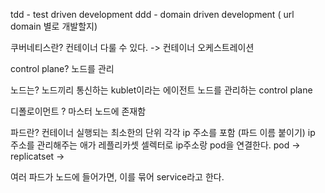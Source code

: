 tdd - test driven development 
ddd - domain driven development ( url domain 별로 개발할지)

쿠버네티스란?
컨테이너 다룰 수 있다. -> 컨테이너 오케스트레이션

control plane?
노드를 관리 

노드는?
노드끼리 통신하는 kublet이라는 에이전트 
노드를 관리하는 control plane

디폴로이먼트 ?
마스터 노드에 존재함

파드란? 
컨테이너 실행되는 최소한의 단위 
각각 ip 주소를 포함 (파드 이름 붙이기)
ip 주소를 관리해주는 애가 레플리카셋
셀렉터로 ip주소랑 pod을 연결한다. 
pod -> replicatset -> 

여러 파드가 노드에 들어가면, 이를 묶어 service라고 한다.

